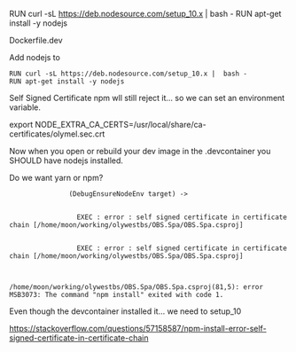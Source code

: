 RUN curl -sL https://deb.nodesource.com/setup_10.x |  bash -
RUN apt-get install -y nodejs


Dockerfile.dev


Add nodejs to 
```
RUN curl -sL https://deb.nodesource.com/setup_10.x |  bash -
RUN apt-get install -y nodejs
```

Self Signed Certificate npm wll still reject it... so we can set an environment variable.

export NODE_EXTRA_CA_CERTS=/usr/local/share/ca-certificates/olymel.sec.crt


Now when you open or rebuild your dev image in the .devcontainer you SHOULD have nodejs installed.





Do we want yarn or npm?



                   (DebugEnsureNodeEnv target) -> 


                     EXEC : error : self signed certificate in certificate chain [/home/moon/working/olywestbs/OBS.Spa/OBS.Spa.csproj]


                     EXEC : error : self signed certificate in certificate chain [/home/moon/working/olywestbs/OBS.Spa/OBS.Spa.csproj]


                     /home/moon/working/olywestbs/OBS.Spa/OBS.Spa.csproj(81,5): error MSB3073: The command "npm install" exited with code 1.
					 
					 
Even though the devcontainer installed it... we need to setup_10

https://stackoverflow.com/questions/57158587/npm-install-error-self-signed-certificate-in-certificate-chain


